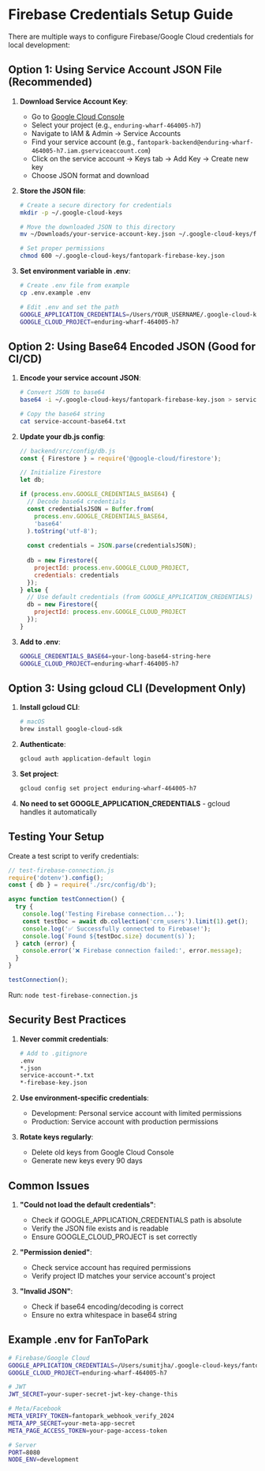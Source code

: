 # Firebase Credentials Setup Guide

There are multiple ways to configure Firebase/Google Cloud credentials for local development:

## Option 1: Using Service Account JSON File (Recommended)

1. **Download Service Account Key**:
   - Go to [Google Cloud Console](https://console.cloud.google.com)
   - Select your project (e.g., `enduring-wharf-464005-h7`)
   - Navigate to IAM & Admin → Service Accounts
   - Find your service account (e.g., `fantopark-backend@enduring-wharf-464005-h7.iam.gserviceaccount.com`)
   - Click on the service account → Keys tab → Add Key → Create new key
   - Choose JSON format and download

2. **Store the JSON file**:
   ```bash
   # Create a secure directory for credentials
   mkdir -p ~/.google-cloud-keys
   
   # Move the downloaded JSON to this directory
   mv ~/Downloads/your-service-account-key.json ~/.google-cloud-keys/fantopark-firebase-key.json
   
   # Set proper permissions
   chmod 600 ~/.google-cloud-keys/fantopark-firebase-key.json
   ```

3. **Set environment variable in .env**:
   ```bash
   # Create .env file from example
   cp .env.example .env
   
   # Edit .env and set the path
   GOOGLE_APPLICATION_CREDENTIALS=/Users/YOUR_USERNAME/.google-cloud-keys/fantopark-firebase-key.json
   GOOGLE_CLOUD_PROJECT=enduring-wharf-464005-h7
   ```

## Option 2: Using Base64 Encoded JSON (Good for CI/CD)

1. **Encode your service account JSON**:
   ```bash
   # Convert JSON to base64
   base64 -i ~/.google-cloud-keys/fantopark-firebase-key.json > service-account-base64.txt
   
   # Copy the base64 string
   cat service-account-base64.txt
   ```

2. **Update your db.js config**:
   ```javascript
   // backend/src/config/db.js
   const { Firestore } = require('@google-cloud/firestore');
   
   // Initialize Firestore
   let db;
   
   if (process.env.GOOGLE_CREDENTIALS_BASE64) {
     // Decode base64 credentials
     const credentialsJSON = Buffer.from(
       process.env.GOOGLE_CREDENTIALS_BASE64, 
       'base64'
     ).toString('utf-8');
     
     const credentials = JSON.parse(credentialsJSON);
     
     db = new Firestore({
       projectId: process.env.GOOGLE_CLOUD_PROJECT,
       credentials: credentials
     });
   } else {
     // Use default credentials (from GOOGLE_APPLICATION_CREDENTIALS)
     db = new Firestore({
       projectId: process.env.GOOGLE_CLOUD_PROJECT
     });
   }
   ```

3. **Add to .env**:
   ```bash
   GOOGLE_CREDENTIALS_BASE64=your-long-base64-string-here
   GOOGLE_CLOUD_PROJECT=enduring-wharf-464005-h7
   ```

## Option 3: Using gcloud CLI (Development Only)

1. **Install gcloud CLI**:
   ```bash
   # macOS
   brew install google-cloud-sdk
   ```

2. **Authenticate**:
   ```bash
   gcloud auth application-default login
   ```

3. **Set project**:
   ```bash
   gcloud config set project enduring-wharf-464005-h7
   ```

4. **No need to set GOOGLE_APPLICATION_CREDENTIALS** - gcloud handles it automatically

## Testing Your Setup

Create a test script to verify credentials:

```javascript
// test-firebase-connection.js
require('dotenv').config();
const { db } = require('./src/config/db');

async function testConnection() {
  try {
    console.log('Testing Firebase connection...');
    const testDoc = await db.collection('crm_users').limit(1).get();
    console.log('✅ Successfully connected to Firebase!');
    console.log(`Found ${testDoc.size} document(s)`);
  } catch (error) {
    console.error('❌ Firebase connection failed:', error.message);
  }
}

testConnection();
```

Run: `node test-firebase-connection.js`

## Security Best Practices

1. **Never commit credentials**:
   ```bash
   # Add to .gitignore
   .env
   *.json
   service-account-*.txt
   *-firebase-key.json
   ```

2. **Use environment-specific credentials**:
   - Development: Personal service account with limited permissions
   - Production: Service account with production permissions

3. **Rotate keys regularly**:
   - Delete old keys from Google Cloud Console
   - Generate new keys every 90 days

## Common Issues

1. **"Could not load the default credentials"**:
   - Check if GOOGLE_APPLICATION_CREDENTIALS path is absolute
   - Verify the JSON file exists and is readable
   - Ensure GOOGLE_CLOUD_PROJECT is set correctly

2. **"Permission denied"**:
   - Check service account has required permissions
   - Verify project ID matches your service account's project

3. **"Invalid JSON"**:
   - Check if base64 encoding/decoding is correct
   - Ensure no extra whitespace in base64 string

## Example .env for FanToPark

```bash
# Firebase/Google Cloud
GOOGLE_APPLICATION_CREDENTIALS=/Users/sumitjha/.google-cloud-keys/fantopark-firebase-key.json
GOOGLE_CLOUD_PROJECT=enduring-wharf-464005-h7

# JWT
JWT_SECRET=your-super-secret-jwt-key-change-this

# Meta/Facebook
META_VERIFY_TOKEN=fantopark_webhook_verify_2024
META_APP_SECRET=your-meta-app-secret
META_PAGE_ACCESS_TOKEN=your-page-access-token

# Server
PORT=8080
NODE_ENV=development
```